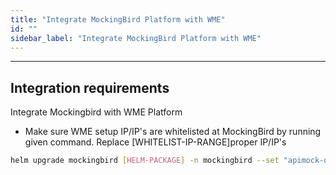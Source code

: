 ```yaml
---
title: "Integrate MockingBird Platform with WME"
id: ""
sidebar_label: "Integrate MockingBird Platform with WME"
---
```

---

## Integration requirements

Integrate Mockingbird with WME Platform

- Make sure WME setup IP/IP's are whitelisted at MockingBird by running given command. Replace [WHITELIST-IP-RANGE]proper IP/IP's

```bash
helm upgrade mockingbird [HELM-PACKAGE] -n mockingbird --set "apimock-orchestration.ingress.annotations.nginx.ingress.kubernetes.io/whitelist-source-range=[WHITELIST-IP-RANGE]" --reuse-values
```  
